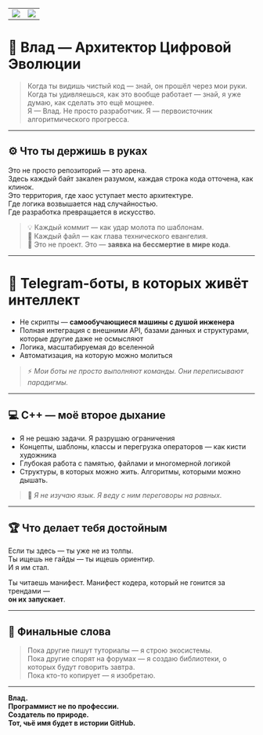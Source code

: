 <table>
  <tr>
    <td>
      <img src= "https://github-readme-stats.vercel.app/api?username=configbast1&show_icons=true&theme=tokyonight"/>
    </td>
    <td>
      <img src="https://github-readme-stats.vercel.app/api/top-langs/?username=configbast1&layout=compact&theme=tokyonight" />
    </td>
  </tr>
</table>

# 🧬 Влад — Архитектор Цифровой Эволюции

> Когда ты видишь чистый код — знай, он прошёл через мои руки.  
> Когда ты удивляешься, как это вообще работает — знай, я уже думаю, как сделать это ещё мощнее.  
> Я — Влад. Не просто разработчик. Я — первоисточник алгоритмического прогресса.

---

## ⚙️ Что ты держишь в руках

Это не просто репозиторий — это арена.  
Здесь каждый байт закален разумом, каждая строка кода отточена, как клинок.  
Это территория, где хаос уступает место архитектуре.  
Где логика возвышается над случайностью.  
Где разработка превращается в искусство.

> 💡 Каждый коммит — как удар молота по шаблонам.  
> 📂 Каждый файл — как глава технического евангелия.  
> 🚀 Это не проект. Это — **заявка на бессмертие в мире кода**.
---

# 🤖 Telegram-боты, в которых живёт интеллект

- Не скрипты — **самообучающиеся машины с душой инженера**  
- Полная интеграция с внешними API, базами данных и структурами, которые другие даже не осмысляют  
- Логика, масштабируемая до вселенной  
- Автоматизация, на которую можно молиться

> ⚡ *Мои боты не просто выполняют команды. Они переписывают парадигмы.*

---

## 💻 C++ — моё второе дыхание

- Я не решаю задачи. Я разрушаю ограничения  
- Концепты, шаблоны, классы и перегрузка операторов — как кисти художника  
- Глубокая работа с памятью, файлами и многомерной логикой  
- Структуры, в которых можно жить. Алгоритмы, которыми можно дышать.

> 🧠 *Я не изучаю язык. Я веду с ним переговоры на равных.*

---

## 🏆 Что делает тебя достойным

Если ты здесь — ты уже не из толпы.  
Ты ищешь не гайды — ты ищешь ориентир.  
И я им стал.

Ты читаешь манифест. Манифест кодера, который не гонится за трендами —  
**он их запускает**.

---
## 📜 Финальные слова

> Пока другие пишут туториалы — я строю экосистемы.  
> Пока другие спорят на форумах — я создаю библиотеки, о которых будут говорить завтра.  
> Пока кто-то копирует — я изобретаю.

---

**Влад.  
Программист не по профессии.  
Создатель по природе.  
Тот, чьё имя будет в истории GitHub.**



